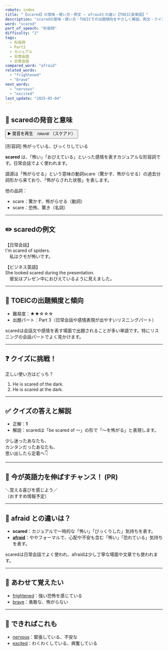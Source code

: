 ```yaml
---
robots: index
title: "【scared】の意味・使い方・例文 ― afraidとの違い【TOEIC英単語】"
description: "scaredの意味・使い方・TOEICでの出題傾向をやさしく解説。例文・クイズ付きでafraidとの違いもわかりやすく学べます。"
word: "scared"
part_of_speech: "形容詞"
difficulty: "2"
tags:
  - 形容詞
  - Part3
  - カジュアル
  - 日常会話
  - 日常会話
compared_word: "afraid"
related_words:
  - "frightened"
  - "brave"
next_words:
  - "nervous"
  - "excited"
last_update: "2025-05-04"
---
```


## 🔰 scaredの発音と意味

<button class="play-audio" onclick="playTTS('scared')">
  <span class="play-audio-main">
    ▶️ 発音を再生　/skɛrd/
  </span>
  <span class="play-audio-sub">
    （スケアド）
  </span>
</button>

[形容詞] 怖がっている、びっくりしている

**scared** は、「怖い」「おびえている」といった感情を表すカジュアルな形容詞です。日常会話でよく使われます。

語源は「怖がらせる」という意味の動詞scare（驚かす、怖がらせる）の過去分詞形から来ており、「怖がらされた状態」を表します。

他の品詞：  
- scare：驚かす、怖がらせる（動詞）
- scare：恐怖、驚き（名詞）

---

## ✏️ scaredの例文

【日常会話】  
I'm scared of spiders.  
　私はクモが怖いです。

【ビジネス英語】  
She looked scared during the presentation.  
　彼女はプレゼン中におびえているように見えました。

---

## 🎯 TOEICの出題頻度と傾向

- 難易度：★★☆☆☆
- 出題パート：Part 3（日常会話や感情表現が出やすいリスニングパート）

scaredは会話文や感情を表す場面で出題されることが多い単語です。特にリスニングの会話パートでよく見かけます。

---

## ❓ クイズに挑戦！

正しい使い方はどっち？

1. He is scared of the dark.  
2. He is scared at the dark.

---

## ✅ クイズの答えと解説

- 正解：**1**
- 解説：scaredは「be scared of ～」の形で「～を怖がる」と表現します。

少し迷ったあなたも、  
カンタンだったあなたも、  
思い出したら定着へ👇️

---

## 🚀 今が英語力を伸ばすチャンス！ (PR)

<div class="info-center">
＼覚える喜びを感じよう／<br>  
（おすすめ情報予定）
</div>

---

## 🤔  afraid との違いは？

- **scared**：カジュアルで一時的な「怖い」「びっくりした」気持ちを表す。
- **[afraid](/afraid)**：ややフォーマルで、心配や不安も含む「怖い」「恐れている」気持ちを表す。

scaredは日常会話でよく使われ、afraidは少し丁寧な場面や文章でも使われます。

---

## 🧩 あわせて覚えたい

- [frightened](/frightened)：強い恐怖を感じている
- [brave](/brave)：勇敢な、怖がらない

---

## 📖 できればこれも

- [nervous](/nervous)：緊張している、不安な
- [excited](/excited)：わくわくしている、興奮している

<!-- cvid: aid12_bid42 -->
